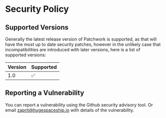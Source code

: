 # Security Policy

## Supported Versions

Generally the latest release version of Patchwork is supported, as that will have the most up to date security patches, however in the unlikely case that incompatibilities are introduced with later versions,
here is a list of supported versions:

| Version | Supported          |
| ------- | ------------------ |
| 1.0     | :white_check_mark: |

## Reporting a Vulnerability

You can report a vulnerability using the Github security advisory tool. Or email <zaprit@hugespaceship.io> with details of the vulnerability.
